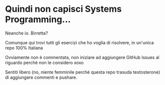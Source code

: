 # Quindi non capisci Systems Programming...
Neanche io. Birretta?

Comunque qui trovi tutti gli esercizi che ho voglia di risolvere, in un'unica repo 100% Italiana

Ovviamente non è commentata, non iniziare ad aggiungere GitHub Issues al riguardo perchè non le considero xoxo

Sentiti libero (no, niente femminile perchè questa repo trasuda testosterone) di aggiungere commenti e pushare.
